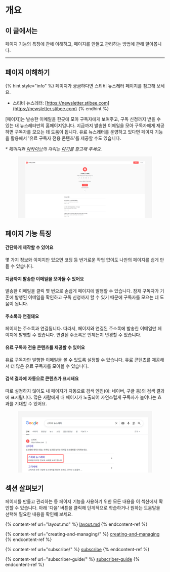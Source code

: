 # 개요

## 이 글에서는 <a href="#h_01hesswj79ztnphmhwgs31j045" id="h_01hesswj79ztnphmhwgs31j045"></a>

페이지 기능의 특징에 관해 이해하고, 페이지를 만들고 관리하는 방법에 관해 알아봅니다.

***

## 페이지 이해하기 <a href="#h_8c34c4f750" id="h_8c34c4f750"></a>

{% hint style="info" %}
페이지가 궁금하다면 스티비 뉴스레터 페이지를 참고해 보세요.

* 스티비 뉴스레터: [https://newsletter.stibee.com](https://newsletter.stibee.com)
{% endhint %}

\[페이지]는 발송한 이메일을 한곳에 모아 구독자에게 보여주고, 구독 신청까지 받을 수 있는 내 뉴스레터만의 홈페이지입니다. 지금까지 발송한 이메일을 모아 구독자에게 제공하면 구독자를 모으는 데 도움이 됩니다. 유료 뉴스레터를 운영하고 있다면 페이지 기능을 활용해서 '유료 구독자 전용 콘텐츠'를 제공할 수도  있습니다.

_\* 페이지와_ [_아카이브_](https://help.stibee.com/hc/ko/articles/4756482526223)_의 차이는_ [_여기_](https://help.stibee.com/hc/ko/articles/4717285577871)_를 참고해 주세요._

<figure><img src="../.gitbook/assets/페이지 개요2.png" alt=""><figcaption></figcaption></figure>



## 페이지 기능 특징

#### 간단하게 제작할 수 있어요

몇 가지 정보와 이미지만 있으면 코딩 등 번거로운 작업 없이도 나만의 페이지를 쉽게 만들 수 있습니다.

#### 지금까지 발송한 이메일을 모아둘 수 있어요 <a href="#h_a2b1c602e0" id="h_a2b1c602e0"></a>

발송한 이메일을 클릭 몇 번으로 손쉽게 페이지에 발행할 수 있습니다. 잠재 구독자가 기존에 발행된 이메일을 확인하고 구독 신청까지 할 수 있기 때문에 구독자를 모으는 데 도움이 됩니다.&#x20;

#### 주소록과 연결돼요

페이지는 주소록과 연결됩니다. 따라서, 페이지와 연결된 주소록에 발송한 이메일만 페이지에 발행할 수 있습니다. 연결된 주소록은 언제든지 변경할 수 있습니다.

#### 유료 구독자 전용 콘텐츠를 제공할 수 있어요 <a href="#h_76eea89617" id="h_76eea89617"></a>

유료 구독자만 발행한 이메일을 볼 수 있도록 설정할 수 있습니다. 유료 콘텐츠를 제공해서 더 많은 유료 구독자를 모아볼 수 있습니다.

#### 검색 결과에 자동으로 콘텐츠가 표시돼요 <a href="#id-01hf3maxqxmtmp3k0ncy8ch3k7" id="id-01hf3maxqxmtmp3k0ncy8ch3k7"></a>

따로 설정하지 않아도 내 페이지가 자동으로 검색 엔진(예: 네이버, 구글 등)의 검색 결과에 표시됩니다. 많은 사람에게 내 페이지가 노출되어 자연스럽게 구독자가 늘어나는 효과를 기대할 수 있어요.

<figure><img src="../.gitbook/assets/페이지 개요 (1).png" alt=""><figcaption></figcaption></figure>



## 섹션 살펴보기

페이지를 만들고 관리하는 등 페이지 기능을 사용하기 위한 모든 내용을 이 섹션에서 확인할 수 있습니다. 아래 '다음' 버튼을 클릭해 단계적으로 학습하거나 원하는 도움말을 선택해 필요한 내용을 확인해 보세요.

{% content-ref url="layout.md" %}
[layout.md](layout.md)
{% endcontent-ref %}

{% content-ref url="creating-and-managing/" %}
[creating-and-managing](creating-and-managing/)
{% endcontent-ref %}

{% content-ref url="subscribe/" %}
[subscribe](subscribe/)
{% endcontent-ref %}

{% content-ref url="subscriber-guide/" %}
[subscriber-guide](subscriber-guide/)
{% endcontent-ref %}
